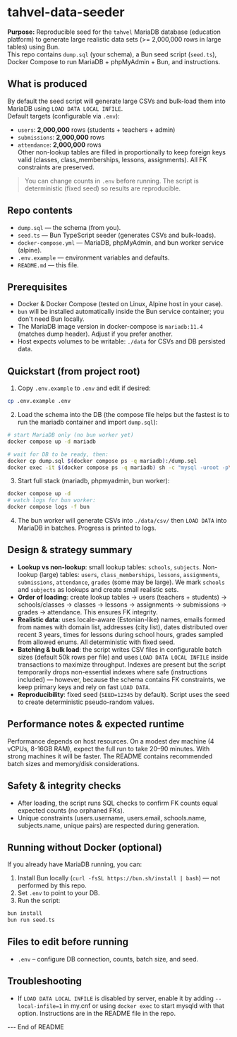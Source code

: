 # tahvel-data-seeder
**Purpose:** Reproducible seed for the `tahvel` MariaDB database (education platform) to generate large realistic data sets (>= 2,000,000 rows in large tables) using Bun.  
This repo contains `dump.sql` (your schema), a Bun seed script (`seed.ts`), Docker Compose to run MariaDB + phpMyAdmin + Bun, and instructions.

## What is produced
By default the seed script will generate large CSVs and bulk-load them into MariaDB using `LOAD DATA LOCAL INFILE`.  
Default targets (configurable via `.env`):
- `users`: **2,000,000** rows (students + teachers + admin)
- `submissions`: **2,000,000** rows
- `attendance`: **2,000,000** rows  
Other non-lookup tables are filled in proportionally to keep foreign keys valid (classes, class_memberships, lessons, assignments). All FK constraints are preserved.

> You can change counts in `.env` before running. The script is deterministic (fixed seed) so results are reproducible.

## Repo contents
- `dump.sql` — the schema (from you).
- `seed.ts` — Bun TypeScript seeder (generates CSVs and bulk-loads).
- `docker-compose.yml` — MariaDB, phpMyAdmin, and bun worker service (alpine).
- `.env.example` — environment variables and defaults.
- `README.md` — this file.

## Prerequisites
- Docker & Docker Compose (tested on Linux, Alpine host in your case).
- `bun` will be installed automatically inside the Bun service container; you don't need Bun locally.
- The MariaDB image version in docker-compose is `mariadb:11.4` (matches dump header). Adjust if you prefer another.
- Host expects volumes to be writable: `./data` for CSVs and DB persisted data.

## Quickstart (from project root)
1. Copy `.env.example` to `.env` and edit if desired:
```bash
cp .env.example .env
```
2. Load the schema into the DB (the compose file helps but the fastest is to run the mariadb container and import `dump.sql`):
```bash
# start MariaDB only (no bun worker yet)
docker compose up -d mariadb

# wait for DB to be ready, then:
docker cp dump.sql $(docker compose ps -q mariadb):/dump.sql
docker exec -it $(docker compose ps -q mariadb) sh -c "mysql -uroot -p\"$MYSQL_ROOT_PASSWORD\" < /dump.sql"
```

3. Start full stack (mariadb, phpmyadmin, bun worker):
```bash
docker compose up -d
# watch logs for bun worker:
docker compose logs -f bun
```

4. The bun worker will generate CSVs into `./data/csv/` then `LOAD DATA` into MariaDB in batches. Progress is printed to logs.

## Design & strategy summary
- **Lookup vs non-lookup**: small lookup tables: `schools`, `subjects`. Non-lookup (large) tables: `users`, `class_memberships`, `lessons`, `assignments`, `submissions`, `attendance`, `grades` (some may be large). We mark `schools` and `subjects` as lookups and create small realistic sets.
- **Order of loading**: create lookup tables → users (teachers + students) → schools/classes → classes → lessons → assignments → submissions → grades → attendance. This ensures FK integrity.
- **Realistic data**: uses locale-aware (Estonian-like) names, emails formed from names with domain list, addresses (city list), dates distributed over recent 3 years, times for lessons during school hours, grades sampled from allowed enums. All deterministic with fixed seed.
- **Batching & bulk load**: the script writes CSV files in configurable batch sizes (default 50k rows per file) and uses `LOAD DATA LOCAL INFILE` inside transactions to maximize throughput. Indexes are present but the script temporarily drops non-essential indexes where safe (instructions included) — however, because the schema contains FK constraints, we keep primary keys and rely on fast `LOAD DATA`.
- **Reproducibility**: fixed seed (`SEED=12345` by default). Script uses the seed to create deterministic pseudo-random values.

## Performance notes & expected runtime
Performance depends on host resources. On a modest dev machine (4 vCPUs, 8-16GB RAM), expect the full run to take 20–90 minutes. With strong machines it will be faster. The README contains recommended batch sizes and memory/disk considerations.

## Safety & integrity checks
- After loading, the script runs SQL checks to confirm FK counts equal expected counts (no orphaned FKs).
- Unique constraints (users.username, users.email, schools.name, subjects.name, unique pairs) are respected during generation.

## Running without Docker (optional)
If you already have MariaDB running, you can:
1. Install Bun locally (`curl -fsSL https://bun.sh/install | bash`) — not performed by this repo.
2. Set `.env` to point to your DB.
3. Run the script:
```bash
bun install
bun run seed.ts
```

## Files to edit before running
- `.env` – configure DB connection, counts, batch size, and seed.

## Troubleshooting
- If `LOAD DATA LOCAL INFILE` is disabled by server, enable it by adding `--local-infile=1` in my.cnf or using `docker exec` to start mysqld with that option. Instructions are in the README file in the repo.

--- End of README
